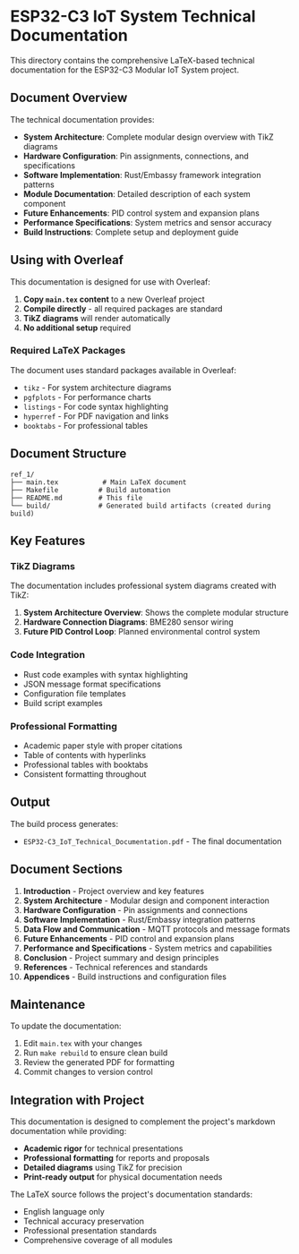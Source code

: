# ESP32-C3 IoT System Technical Documentation

This directory contains the comprehensive LaTeX-based technical documentation for the ESP32-C3 Modular IoT System project.

## Document Overview

The technical documentation provides:

- **System Architecture**: Complete modular design overview with TikZ diagrams
- **Hardware Configuration**: Pin assignments, connections, and specifications  
- **Software Implementation**: Rust/Embassy framework integration patterns
- **Module Documentation**: Detailed description of each system component
- **Future Enhancements**: PID control system and expansion plans
- **Performance Specifications**: System metrics and sensor accuracy
- **Build Instructions**: Complete setup and deployment guide

## Using with Overleaf

This documentation is designed for use with Overleaf:

1. **Copy `main.tex` content** to a new Overleaf project
2. **Compile directly** - all required packages are standard
3. **TikZ diagrams** will render automatically
4. **No additional setup** required

### Required LaTeX Packages

The document uses standard packages available in Overleaf:
- `tikz` - For system architecture diagrams
- `pgfplots` - For performance charts  
- `listings` - For code syntax highlighting
- `hyperref` - For PDF navigation and links
- `booktabs` - For professional tables

## Document Structure

```
ref_1/
├── main.tex           # Main LaTeX document
├── Makefile          # Build automation
├── README.md         # This file
└── build/            # Generated build artifacts (created during build)
```

## Key Features

### TikZ Diagrams

The documentation includes professional system diagrams created with TikZ:

1. **System Architecture Overview**: Shows the complete modular structure
2. **Hardware Connection Diagrams**: BME280 sensor wiring
3. **Future PID Control Loop**: Planned environmental control system

### Code Integration

- Rust code examples with syntax highlighting
- JSON message format specifications
- Configuration file templates
- Build script examples

### Professional Formatting

- Academic paper style with proper citations
- Table of contents with hyperlinks
- Professional tables with booktabs
- Consistent formatting throughout

## Output

The build process generates:
- `ESP32-C3_IoT_Technical_Documentation.pdf` - The final documentation

## Document Sections

1. **Introduction** - Project overview and key features
2. **System Architecture** - Modular design and component interaction
3. **Hardware Configuration** - Pin assignments and connections
4. **Software Implementation** - Rust/Embassy integration patterns
5. **Data Flow and Communication** - MQTT protocols and message formats
6. **Future Enhancements** - PID control and expansion plans
7. **Performance and Specifications** - System metrics and capabilities
8. **Conclusion** - Project summary and design principles
9. **References** - Technical references and standards
10. **Appendices** - Build instructions and configuration files

## Maintenance

To update the documentation:

1. Edit `main.tex` with your changes
2. Run `make rebuild` to ensure clean build
3. Review the generated PDF for formatting
4. Commit changes to version control

## Integration with Project

This documentation is designed to complement the project's markdown documentation while providing:

- **Academic rigor** for technical presentations
- **Professional formatting** for reports and proposals  
- **Detailed diagrams** using TikZ for precision
- **Print-ready output** for physical documentation needs

The LaTeX source follows the project's documentation standards:
- English language only
- Technical accuracy preservation
- Professional presentation standards
- Comprehensive coverage of all modules